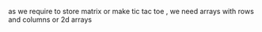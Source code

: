as we require to store matrix or make tic tac toe , we need arrays with rows and columns or 2d arrays